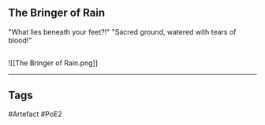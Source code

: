 ## The Bringer of Rain
"What lies beneath your feet?!"
"Sacred ground, watered with tears of blood!"
##
![[The Bringer of Rain.png]]

---
## Tags
#Artefact
#PoE2